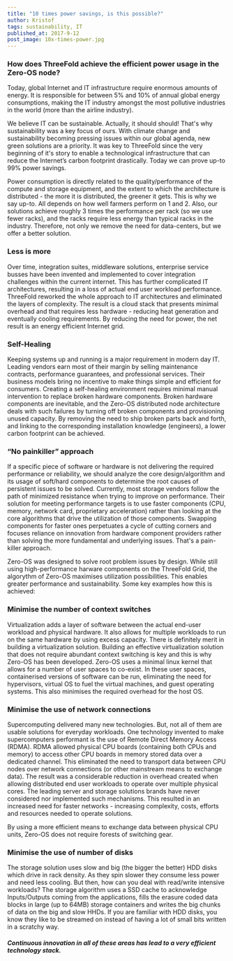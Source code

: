 ```yaml
---
title: "10 times power savings, is this possible?"
author: Kristof
tags: sustainability, IT
published_at: 2017-9-12
post_image: 10x-times-power.jpg
---
```


### How does ThreeFold achieve the efficient power usage in the Zero-OS node?

Today, global Internet and IT infrastructure require enormous amounts of energy. It is responsible for between 5% and 10% of annual global energy consumptions, making the IT industry amongst the most pollutive industries in the world (more than the airline industry).

We believe IT can be sustainable. Actually, it should should!  That's why sustainability was a key focus of ours. With climate change and sustainability becoming pressing issues within our global agenda, new green solutions are a priority. It was key to ThreeFold since the very beginning of it's story to enable a technological infrastructure that can reduce the Internet’s carbon footprint drastically. Today we can prove up-to 99% power savings.

Power consumption is directly related to the quality/performance of the compute and storage equipment, and the extent to which the architecture is distributed - the more it is distributed, the greener it gets. This is why we say up-to. All depends on how well farmers perform on 1 and 2. Also, our solutions achieve roughly 3 times the performance per rack (so we use fewer racks), and the racks require less energy than typical racks in the industry. Therefore, not only we remove the need for data-centers, but we offer a better solution.

### Less is more

Over time, integration suites, middleware solutions, enterprise service busses have been invented and implemented to cover integration challenges within the current internet. This has further complicated IT architectures, resulting in a loss of actual end user workload performance. ThreeFold reworked the whole approach to IT architectures and eliminated the layers of complexity. The result is a cloud stack that presents minimal overhead and that requires less hardware - reducing heat generation and eventually cooling requirements. By reducing the need for power, the net result is an energy efficient Internet grid. 

### Self-Healing

Keeping systems up and running is a major requirement in modern day IT.  Leading vendors earn most of their margin by selling maintenance contracts, performance guarantees, and professional services. Their business models bring no incentive to make things simple and efficient for consumers. Creating a self-healing environment requires minimal manual intervention to replace broken hardware components. Broken hardware components are inevitable, and the Zero-OS distributed node architecture deals with such failures by turning off broken components and provisioning unused capacity. By removing the need to ship broken parts back and forth, and linking to the corresponding installation knowledge (engineers), a lower carbon footprint can be achieved.

### “No painkiller” approach

If a specific piece of software or hardware is not delivering the required performance or reliability, we should analyze the core design/algorithm and its usage of soft/hard components to determine the root causes of persistent issues to be solved. Currently, most storage vendors follow the path of minimized resistance when trying to improve on performance. Their solution for meeting performance targets is to use faster components (CPU, memory, network card, proprietary acceleration) rather than looking at the core algorithms that drive the utilization of those components. Swapping components for faster ones perpetuates a cycle of cutting corners and focuses reliance on innovation from hardware component providers rather than solving the more fundamental and underlying issues. That's a pain-killer approach.

Zero-OS was designed to solve root problem issues by design. While still using high-performance harware components on the ThreeFold Grid, the algorythm of Zero-OS maximises utilization possibilities. This enables greater performance and sustainability. Some key examples how this is achieved:

### Minimise the number of context switches

Virtualization adds a layer of software between the actual end-user workload and physical hardware. It also allows for multiple workloads to run on the same hardware by using excess capacity. There is definitely merit in building a virtualization solution. Building an effective virtualization solution that does not require abundant context switching is key and this is why Zero-OS has been developed.  Zero-OS uses a minimal linux kernel that allows for a number of user spaces to co-exist. In these user spaces, containerised versions of software can be run, eliminating the need for hypervisors, virtual OS to fuel the virtual machines, and guest operating systems. This also minimises the required overhead for the host OS.

### Minimise the use of network connections

Supercomputing delivered many new technologies. But, not all of them are usable solutions for everyday workloads. One technology invented to make supercomputers performant is the use of Remote Direct Memory Access (RDMA). RDMA allowed physical CPU boards (containing both CPUs and memory) to access other CPU boards in memory stored data over a dedicated channel. This eliminated the need to transport data between CPU nodes over network connections (or other mainstream means to exchange data). The result was a considerable reduction in overhead created when allowing distributed end user workloads to operate over multiple physical cores. The leading server and storage solutions brands have never considered nor implemented such mechanisms. This resulted in an increased need for faster networks - increasing complexity, costs, efforts and resources needed to operate solutions.

By using a more efficient means to exchange data between physical CPU units, Zero-OS does not require forests of switching gear.

### Minimise the use of number of disks

The storage solution uses slow and big (the bigger the better) HDD disks which drive in rack density. As they spin slower they consume less power and need less cooling. But then, how can you deal with read/write intensive workloads? The storage algorithm uses a SSD cache to acknowledge Inputs/Outputs coming from the applications, fills the erasure coded data blocks in large (up to 64MB) storage containers and writes the big chunks of data on the big and slow HHDs. If you are familiar with HDD disks, you know they like to be streamed on instead of having a lot of small bits written in a scratchy way.

##### Continuous innovation in all of these areas has lead to a very efficient technology stack.
